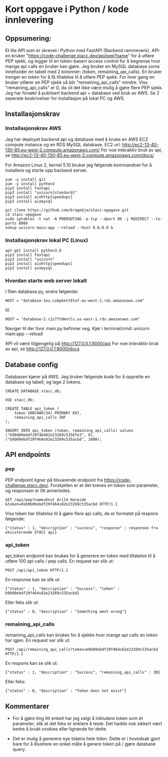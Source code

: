 # Kort oppgave i Python / kode innlevering #


## Oppsumering: ##
Et lite API som er skrevet i Python med FastAPI (Backend rammeverk). 
API-en bruker "https://code-challenge.stacc.dev/api/pep?name" for å utføre PEP sjekk, og legger til en token-basert access control for å begrense hvor mange api calls en bruker kan gjøre. Jeg bruker en MySQL database some inneholder en tabell med 2 kolonner: (token, remaining_api_calls). 
En bruker trenger en token for å få tillatelse til å utføre PEP sjekk.
For hver gang en bruker utfører en PEP sjekk så blir "remaining_api_calls" mindre. Viss "remaining_api_calls" er 0, da vil det ikke være mulig å gjøre flere PEP sjekk.
Jeg har forsøkt å publisert backend api + database ved bruk av AWS. Se 2 seperate beskrivelser for installasjon på lokal PC og AWS. 
## Installasjonskrav ##
### Installasjonskrav AWS ###
Jeg har deployet backend api og database med å bruke en AWS EC2 compute instance og en RDS MySQL database.
EC2 url: http://ec2-13-40-130-85.eu-west-2.compute.amazonaws.com/
For noe interaktiv bruk av api, se http://ec2-13-40-130-85.eu-west-2.compute.amazonaws.com/docs/

For Amazon Linux 2, kernel 5.10 bruker jeg følgende kommandoer for å installere og starte opp backend server.
```
yum -y install git
yum -y install python3
pip3 install fastapi
pip3 install "uvicorn[standard]"
pip3 install aiohttp[speedups]
pip3 install aiomysql

git clone https://github.com/bragebja/stacc-oppgave.git
cd stacc-oppgave
sudo iptables -t nat -A PREROUTING -p tcp --dport 80 -j REDIRECT --to-ports 8000
nohup uvicorn main:app --reload --host 0.0.0.0 &
```
### Installasjonskrav lokal PC (Linux) ###
```
apt-get install python3.9
pip3 install fastapi
pip3 install "uvicorn"
pip3 install aiohttp[speedups]
pip3 install aiomysql
```
### Hvordan starte web server lokalt ###
I filen database.py, endre følgende:
```
HOST = "database-1eu.cobpbett9lnf.eu-west-2.rds.amazonaws.com"
```
til:
```
HOST = "database-2.c2z77t0mvtlc.us-east-1.rds.amazonaws.com"
```
Naviger til der hvor main.py befinner seg.
Kjør i terminal/cmd: uvicorn main:app --reload

API vil være tilgjengelig på http://127.0.0.1:8000/api
For noe interaktiv bruk av api, se http://127.0.0.1:8000/docs


## Database config ##
Databasen kjører på AWS. Jeg bruker følgende kode for å opprette en database og tabell, og lage 2 tokens.
```
CREATE DATABASE stacc_db;

USE stacc_db;

CREATE TABLE api_token (
	token VARCHAR(34) PRIMARY KEY,
    remaining_api_calls INT
);

INSERT INTO api_token (token, remaining_api_calls) values 
("b90d09ebdf29f46482e23269c5356fe3", 0),
("b9b09ebdf29f464s82e23269c535acbd", 1000);
```

## API endpoints ##

### pep ###
PEP endpoint ligner på tilsvarende endpoint fra https://code-challenge.stacc.dev/. Forskjellen er at det kreves en token som parameter, og responsen er litt annerledes.
```
GET /api/pep?name=Knut Arild Hareide &token=0xb9b09ebdf29f464s82e23269c535acbd HTTP/1.1
```
Viss token har tillatelse til å gjøre flere api calls, da er formatet på respons følgende:
```
{"status" : 1, "description" : "success", "response" : responsen fra eksisterende STACC api}
```

### api_token ###
api_token endpoint kan brukes for å generere en token med tillatelse til å utføre 100 api calls / pep calls. En request ser slik ut:
```
POST /api/api_token HTTP/1.1
```
En response kan se slik ut:
```
{"status" : 1, "description" : "Success", "token" : b9b09ebdf29f464s82e23269c535acbd}
```
Eller feks slik ut:
```
{"status" : 0, "description" : "Something went wrong"}
```

### remaining_api_calls ###
remaining_api_calls kan brukes for å sjekke hvor mange api calls en token har igjen. En request ser slik ut:
```
POST /api/remaining_api_calls?token=b9b09ebdf29f464s82e23269c535acbd HTTP/1.1
```
En respons kan se slik ut:
```
{"status" : 1, "description" : "Success", "remaining_api_calls" : 30}
```
Eller feks:
```
{"status" : 0, "description" : "Token does not exist"}
```

## Kommentarer ##
- For å gjøre ting litt enkelt har jeg valgt å inkludere token som et parameter, slik at det feks er enklere å teste. Det hadde nok sikkert vært bedre å brukt cookies eller lignende for dette.

- Det er mulig å generere nye tokens hele tiden. Dette er i hovedsak gjort bare for å illustrere en enkel måte å genere token på / gjøre database query.
